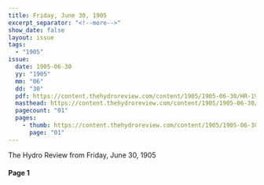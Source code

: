 ```yaml
---
title: Friday, June 30, 1905
excerpt_separator: "<!--more-->"
show_date: false
layout: issue
tags:
  - "1905"
issue:
  date: 1905-06-30
  yy: "1905"
  mm: "06"
  dd: "30"
  pdf: https://content.thehydroreview.com/content/1905/1905-06-30/HR-1905-06-30.pdf
  masthead: https://content.thehydroreview.com/content/1905/1905-06-30/masthead/HR-1905-06-30.jpg
  pagecount: "01"
  pages:
    - thumb: https://content.thehydroreview.com/content/1905/1905-06-30/thumbnails/HR-1905-06-30-01.jpg
      page: "01"
---
```


The Hydro Review from Friday, June 30, 1905

<!--more-->

<h4>Page 1</h4>
